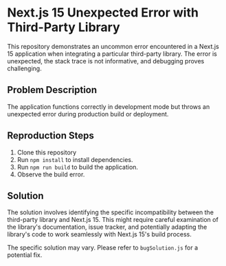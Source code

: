 # Next.js 15 Unexpected Error with Third-Party Library

This repository demonstrates an uncommon error encountered in a Next.js 15 application when integrating a particular third-party library. The error is unexpected, the stack trace is not informative, and debugging proves challenging.

## Problem Description
The application functions correctly in development mode but throws an unexpected error during production build or deployment.

## Reproduction Steps

1. Clone this repository
2. Run `npm install` to install dependencies.
3. Run `npm run build` to build the application.
4. Observe the build error.

## Solution
The solution involves identifying the specific incompatibility between the third-party library and Next.js 15. This might require careful examination of the library's documentation, issue tracker, and potentially adapting the library's code to work seamlessly with Next.js 15's build process.

The specific solution may vary. Please refer to `bugSolution.js` for a potential fix.